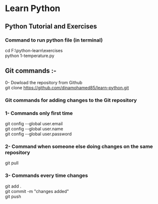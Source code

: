 # Learn Python
## Python Tutorial and Exercises
### Command to run python file (in terminal)
cd F:\python-learn\exercises
<br />
python 1-temperature.py
## Git commands :-
0- Dowload the repository from Github
<br />
git clone https://github.com/dinamohamed85/learn-python.git
<br />
### Git commands for adding changes to the Git repository
### 1- Commands only first time
git config --global user.email 
<br />
git config --global user.name 
<br />
git config --global user.password 
<br />
### 2- Command when someone else doing changes on the same repository
git pull
<br />
### 3- Commands every time changes
git add .
<br />
git commit -m "changes added"
<br />
git push 
